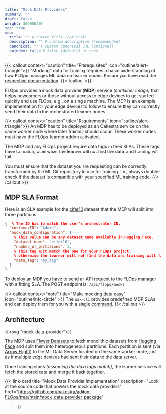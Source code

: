 ```yaml
---
title: "Mock Data Providers"
summary: ""
draft: false
weight: 309050200
toc: true
seo:
  title: "" # custom title (optional)
  description: "" # custom description (recommended)
  canonical: "" # custom canonical URL (optional)
  noindex: false # false (default) or true
---
```


{{< callout context="caution" title="Prerequisites" icon="outline/alert-triangle">}}
  "Mocking" data for training requires a basic understanding of how FLOps manages ML data on learner nodes.
  Ensure you have read the [respective documentation](/docs/manuals/flops-addon/internals/ml-data-management/).
{{< /callout >}}

FLOps provides a mock data provider (**MDP**) service *(container image)* that helps newcomers or those without access to edge devices to get started quickly and use FLOps, e.g., on a single machine.
The MDP is an example implementation for your edge devices to follow to ensure they can correctly send their data to the orchestrated learner nodes.

{{< callout context="caution" title="Requirements" icon="outline/alert-triangle">}}
  An MDP has to be deployed as an Oakestra service on the same worker node where later training should occur.
  These worker nodes must have the FLOps-learner addon activated.

  The MDP and any FLOps project require data tags in their SLAs.
  These tags have to match; otherwise, the learner will not find the data, and training will fail.

  You must ensure that the dataset you are requesting can be correctly transformed by the ML Git repository to use for training.
  I.e., always double-check if the dataset is compatible with your specified ML training code.
{{< /callout >}}


## MDP SLA Format

Here is an SLA example for the [cifar10](https://huggingface.co/datasets/uoft-cs/cifar10/viewer/plain_text/train) dataset that the MDP will split into three partitions.

```json
{  % The ID has to match the user’s orchestrator ID.
  "customerID": "Admin",
  "mock_data_configuration": {
    % This value can be any dataset name available in Hugging Face.
    "dataset_name": "cifar10",
    "number_of_partitions": 3,
    % This tag must match the one for your FLOps project,
    % otherwise the learner will not find the data and training will fail.
    "data_tag": "my_tag"
  }
}
```

To deploy an MDP you have to send an API request to the FLOps manager with a fitting SLA.
The POST endpoint is: `/api/flops/mocks`

{{< callout context="note" title="Make mocking data easy" icon="outline/info-circle" >}}
  The `oak-cli` provides predefined MDP SLAs and can deploy them for you with a single [command](/docs/manuals/cli/features/flops-addon/#oak-addon-flops-mock-data-m).
{{< /callout >}}

## Architecture

{{<svg "mock-data-provider">}}

The MDP uses [Flower Datasets](https://flower.ai/docs/datasets/) to fetch monolithic datasets from [Hugging Face](https://huggingface.com/) and split them into heterogeneous partitions.
Each partition is sent (via [Arrow Flight](https://arrow.apache.org/docs/format/Flight.html)) to the ML Data Server located on the same worker node, just as if multiple edge devices had sent their data to the data server.

Once training starts *(assuming the data tags match)*, the learner service will fetch the stored data and merge it back together.

{{< link-card
  title="Mock Data Provider Implementation"
  description="Look at the source code that powers the mock data providers"
  href="https://github.com/oakestra/addon-FLOps/tree/main/mock_data_provider_package"
>}}
